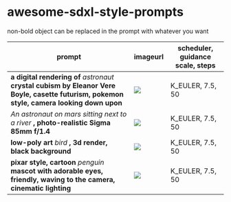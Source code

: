 # awesome-sdxl-style-prompts

non-bold object can be replaced in the prompt with whatever you want

|prompt  |imageurl|scheduler, guidance scale, steps|
|--------|--------|----|
|**a digital rendering of** *astronaut* **crystal cubism by Eleanor Vere Boyle, casette futurism, pokemon style, camera looking down upon**|![](https://pbxt.replicate.delivery/IrRBkXIIZfRSLKsvZBzDqBws4qt6Btk88RWfCMkMf4q7kqriA/out-0.png)|K_EULER, 7.5, 50|
|*An astronaut on mars sitting next to a river* **, photo-realistic Sigma 85mm f/1.4**|![](https://pbxt.replicate.delivery/250VayfETh1wXyIMbAtWRJXRFeLPwvAACbZ6TnReG2enXWXFB/out-0.png)|K_EULER, 7.5, 50|
|**low-poly art** *bird* **, 3d render, black background**|![](https://pbxt.replicate.delivery/nLy0G8Veo0y9LiVRneBQecpkTo6MDdcrFsfz479hMXsbxWXFB/out-0.png)|K_EULER, 7.5, 50|
|**pixar style, cartoon** *penguin* **mascot with adorable eyes, friendly, waving to the camera, cinematic lighting**|![](https://pbxt.replicate.delivery/lARQeZhzgFWHEyGnffeAwUPAiS9MHsSa7nhd3fyhqdvejddVE/out-0.png)|K_EULER, 7.5, 50|
